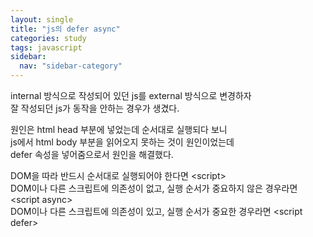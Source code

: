 ```yaml
---
layout: single
title: "js의 defer async"
categories: study
tags: javascript
sidebar:
  nav: "sidebar-category"
---
```


internal 방식으로 작성되어 있던 js를 external 방식으로 변경하자  
잘 작성되던 js가 동작을 안하는 경우가 생겼다.

원인은 html head 부분에 넣었는데 순서대로 실행되다 보니  
js에서 html body 부분을 읽어오지 못하는 것이 원인이었는데  
defer 속성을 넣어줌으로서 원인을 해결했다.  

DOM을 따라 반드시 순서대로 실행되어야 한다면 &#60;script&#62;  
DOM이나 다른 스크립트에 의존성이 없고, 실행 순서가 중요하지 않은 경우라면 &#60;script async&#62;  
DOM이나 다른 스크립트에 의존성이 있고, 실행 순서가 중요한 경우라면 &#60;script defer&#62;  
